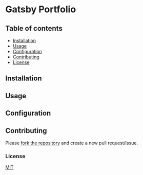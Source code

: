 # Gatsby Portfolio

<!-- Required - Short description of the project -->

## Table of contents

- [Installation](#installation)
- [Usage](#usage)
- [Configuration](#configuration)
- [Contributing](#contributing)
- [License](#license)

## Installation

<!-- Required - Describe how to install the app and any eventual dependency, with optional images/videos -->

## Usage

<!-- Required - Describe how to run/test/deploy the app, with optional images/videos -->

## Configuration

<!-- Optional - Describe how to configure and/or customize the app -->

## Contributing

Please [fork the repository](https://github.com/<user>/<repo>/fork) and create a new pull request/issue.

### License

[MIT](https://<user>.mit-license.org)
